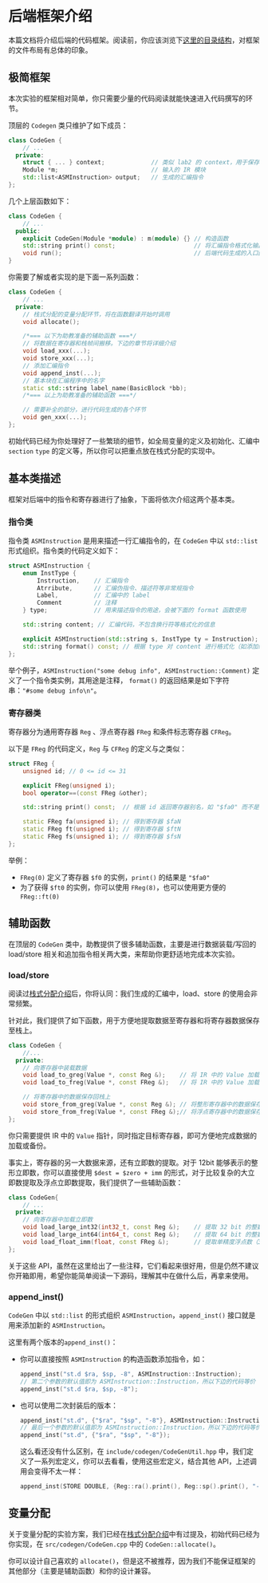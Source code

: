 # 后端框架介绍

本篇文档将介绍后端的代码框架。阅读前，你应该浏览下[这里的目录结构](../#同步实验仓库)，对框架的文件布局有总体的印象。

## 极简框架

本次实验的框架相对简单，你只需要少量的代码阅读就能快速进入代码撰写的环节。

顶层的 `Codegen` 类只维护了如下成员：

```cpp
class CodeGen {
    // ...
  private:
    struct { ... } context;				// 类似 lab2 的 context，用于保存翻译过程中的上下文信息，如当前所在函数
    Module *m;							// 输入的 IR 模块
    std::list<ASMInstruction> output;	// 生成的汇编指令
};
```

几个上层函数如下：

```cpp
class CodeGen {
    // ...
  public:
    explicit CodeGen(Module *module) : m(module) {}	// 构造函数
    std::string print() const;						// 将汇编指令格式化输出
    void run();										// 后端代码生成的入口函数
}
```

你需要了解或者实现的是下面一系列函数：

```cpp
class CodeGen {
    // ...
  private:
    // 栈式分配的变量分配环节，将在函数翻译开始时调用
    void allocate();

	/*=== 以下为助教准备的辅助函数 ===*/
    // 将数据在寄存器和栈帧间搬移。下边的章节将详细介绍
	void load_xxx(...);
    void store_xxx(...);
    // 添加汇编指令
    void append_inst(...);
    // 基本块在汇编程序中的名字
	static std::string label_name(BasicBlock *bb);
	/*=== 以上为助教准备的辅助函数 ===*/

	// 需要补全的部分，进行代码生成的各个环节
    void gen_xxx(...);
};
```

初始代码已经为你处理好了一些繁琐的细节，如全局变量的定义及初始化、汇编中 `section` `type` 的定义等，所以你可以把重点放在栈式分配的实现中。

## 基本类描述

框架对后端中的指令和寄存器进行了抽象，下面将依次介绍这两个基本类。

### 指令类

指令类 `ASMInstruction` 是用来描述一行汇编指令的，在 `CodeGen` 中以 `std::list` 形式组织。指令类的代码定义如下：

```cpp
struct ASMInstruction {
    enum InstType {
        Instruction,	// 汇编指令
        Atrribute,		// 汇编伪指令、描述符等非常规指令
        Label,			// 汇编中的 label
        Comment			// 注释
    } type; 			// 用来描述指令的用途，会被下面的 format 函数使用

    std::string content; // 汇编代码，不包含换行符等格式化的信息

    explicit ASMInstruction(std::string s, InstType ty = Instruction); // 构造函数
    std::string format() const; // 根据 type 对 content 进行格式化（如添加缩进、换行符等）
};
```

举个例子，`ASMInstruction("some debug info", ASMInstruction::Comment)` 定义了一个指令类实例，其用途是注释， `format()` 的返回结果是如下字符串：`"#some debug info\n"`。

### 寄存器类

寄存器分为通用寄存器 `Reg` 、浮点寄存器 `FReg` 和条件标志寄存器 `CFReg`。

以下是 `FReg` 的代码定义，`Reg` 与 `CFReg` 的定义与之类似：

```cpp
struct FReg {
    unsigned id; // 0 <= id <= 31

    explicit FReg(unsigned i);
    bool operator==(const FReg &other);

    std::string print() const;	// 根据 id 返回寄存器别名，如 "$fa0" 而不是 "$f0"

    static FReg fa(unsigned i);	// 得到寄存器 $faN
    static FReg ft(unsigned i);	// 得到寄存器 $ftN
    static FReg fs(unsigned i);	// 得到寄存器 $fsN
};
```

举例：

- `FReg(0)` 定义了寄存器 `$f0` 的实例，`print()` 的结果是 `"$fa0"`
- 为了获得 `$ft0` 的实例，你可以使用 `FReg(8)`，也可以使用更方便的`FReg::ft(0)`

## 辅助函数

在顶层的 `CodeGen` 类中，助教提供了很多辅助函数，主要是进行数据装载/写回的 load/store 相关和追加指令相关两大类，来帮助你更舒适地完成本次实验。

### load/store

阅读过[栈式分配介绍](stack_allocation.md)后，你将认同：我们生成的汇编中，load、store 的使用会非常频繁。

针对此，我们提供了如下函数，用于方便地提取数据至寄存器和将寄存器数据保存至栈上。

```cpp
class CodeGen {
	//...
  private:
	// 向寄存器中装载数据
    void load_to_greg(Value *, const Reg &);	// 将 IR 中的 Value 加载到整形寄存器中
    void load_to_freg(Value *, const FReg &);	// 将 IR 中的 Value 加载到浮点寄存器中

    // 将寄存器中的数据保存回栈上
    void store_from_greg(Value *, const Reg &);	// 将整形寄存器中的数据保存至 IR 中 Value 对应的栈帧位置
    void store_from_freg(Value *, const FReg &);// 将浮点寄存器中的数据保存至 IR 中 Value 对应的栈帧位置
};
```

你只需要提供 IR 中的 `Value` 指针，同时指定目标寄存器，即可方便地完成数据的加载或备份。

事实上，寄存器的另一大数据来源，还有立即数的提取。对于 12bit 能够表示的整形立即数，你可以直接使用 `$dest = $zero + imm` 的形式，对于比较复杂的大立即数提取及浮点立即数提取，我们提供了一些辅助函数：

```cpp
class CodeGen{
    // ...
  private:
	// 向寄存器中加载立即数
    void load_large_int32(int32_t, const Reg &);	// 提取 32 bit 的整数
    void load_large_int64(int64_t, const Reg &);	// 提取 64 bit 的整数
    void load_float_imm(float, const FReg &);		// 提取单精度浮点数（32bit）
};
```

关于这些 API，虽然在这里给出了一些注释，它们看起来很好用，但是仍然不建议你开箱即用，希望你能简单阅读一下源码，理解其中在做什么后，再拿来使用。

### append_inst()

`CodeGen` 中以 `std::list` 的形式组织 `ASMInstruction`，`append_inst()` 接口就是用来添加新的 `ASMInstruction`。

这里有两个版本的`append_inst()`：

- 你可以直接按照 `ASMInstruction` 的构造函数添加指令，如：

  ```cpp
  append_inst("st.d $ra, $sp, -8", ASMInstruction::Instruction);
  // 第二个参数的默认值即为 ASMInstruction::Instruction，所以下边的代码等价
  append_inst("st.d $ra, $sp, -8");
  ```

- 也可以使用二次封装后的版本：

  ```cpp
  append_inst("st.d", {"$ra", "$sp", "-8"}, ASMInstruction::Instruction);
  // 最后一个参数的默认值即为 ASMInstruction::Instruction，所以下边的代码等价
  append_inst("st.d", {"$ra", "$sp", "-8"});
  ```

  这么看还没有什么区别，在 `include/codegen/CodeGenUtil.hpp` 中，我们定义了一系列宏定义，你可以去看看，使用这些宏定义，结合其他 API，上述调用会变得不太一样：

  ```cpp
  append_inst(STORE DOUBLE, {Reg::ra().print(), Reg::sp().print(), "-8"});
  ```

## 变量分配

关于变量分配的实验方案，我们已经在[栈式分配介绍](stack_allocation.md/#实验方案)中有过提及，初始代码已经为你实现，在 `src/codegen/CodeGen.cpp` 中的 `CodeGen::allocate()`。

你可以设计自己喜欢的 `allocate()`，但是这不被推荐，因为我们不能保证框架的其他部分（主要是辅助函数）和你的设计兼容。
